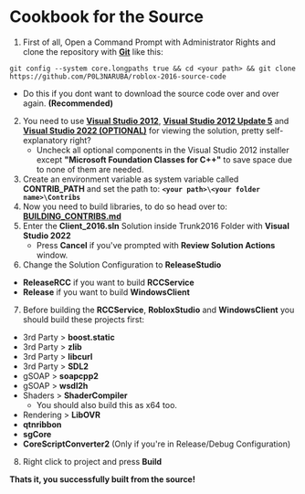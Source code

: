 # Cookbook for the Source

1. First of all, Open a Command Prompt with Administrator Rights and clone the repository with **[Git](https://git-scm.com/)** like this:
```
git config --system core.longpaths true && cd <your path> && git clone https://github.com/P0L3NARUBA/roblox-2016-source-code
```
  - Do this if you dont want to download the source code over and over again. **(Recommended)**
2. You need to use **[Visual Studio 2012](https://drive.google.com/file/d/1XoA5Av_6OedTwGi_ebTb_XsQ7-RmEKSd/view?usp=sharing)**, **[Visual Studio 2012 Update 5](https://drive.google.com/file/d/1_rrwnITjCl-kcqEKTQWUDJgEegAcKAM6/view?usp=sharing)** and **[Visual Studio 2022 (OPTIONAL)](https://visualstudio.microsoft.com/tr/vs/)** for viewing the solution, pretty self-explanatory right?
    - Uncheck all optional components in the Visual Studio 2012 installer except **"Microsoft Foundation Classes for C++"** to save space due to none of them are needed.
3. Create an environment variable as system variable called **CONTRIB_PATH** and set the path to: **``<your path>\<your folder name>\Contribs``**
4. Now you need to build libraries, to do so head over to: **[BUILDING_CONTRIBS.md](/BUILDING_CONTRIBS.md)**
5. Enter the **Client_2016.sln** Solution inside Trunk2016 Folder with **Visual Studio 2022**
   - Press **Cancel** if you've prompted with **Review Solution Actions** window.
6. Change the Solution Configuration to **ReleaseStudio**
  - **ReleaseRCC** if you want to build **RCCService**
  - **Release** if you want to build **WindowsClient**
7. Before building the **RCCService**, **RobloxStudio** and **WindowsClient** you should build these projects first:
  - 3rd Party > **boost.static** 
  - 3rd Party > **zlib** 
  - 3rd Party > **libcurl** 
  - 3rd Party > **SDL2** 
  - gSOAP > **soapcpp2**
  - gSOAP > **wsdl2h**
  - Shaders > **ShaderCompiler**
     - You should also build this as x64 too. 
  - Rendering > **LibOVR**
  - **qtnribbon** 
  - **sgCore**
  - **CoreScriptConverter2** (Only if you're in Release/Debug Configuration)
8. Right click to project and press **Build**
 
**Thats it, you successfully built from the source!**
